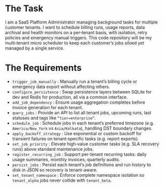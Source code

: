 # The Task

I am a SaaS Platform Administrator managing background tasks for multiple customer tenants. I want to schedule billing runs, usage reports, data archival and health monitors on a per‐tenant basis, with isolation, retry policies and emergency manual triggers. This code repository will be my multi‐tenant micro scheduler to keep each customer’s jobs siloed yet managed by a single service.

# The Requirements

* `trigger_job_manually` : Manually run a tenant’s billing cycle or emergency data export without affecting others.
* `configure_persistence` : Swap persistence layers between SQLite for dev and Redis for production, all via a common interface.
* `add_job_dependency` : Ensure usage aggregation completes before invoice generation for each tenant.
* `query_jobs` : Provide an API to list all tenant jobs, upcoming runs, last statuses and tags like `“tier=enterprise”`.
* `schedule_job` : Schedule jobs in each tenant’s preferred timezone (e.g. `America/New_York` vs `Asia/Kolkata`), handling DST boundary changes.
* `apply_backoff_strategy` : Use exponential or custom backoff for transient failures on tenant‐specific tasks (e.g. report exports).
* `set_job_priority` : Elevate high‐value customer tasks (e.g. SLA recovery runs) above standard maintenance jobs.
* `register_recurring_job` : Support per-tenant recurring tasks: daily usage summaries, monthly invoices, quarterly audits.
* `persist_jobs` : Persist each tenant’s job definitions and run history to disk in JSON so recovery is tenant-aware.
* `set_tenant_namespace` : Enforce complete namespace isolation so `tenant_alpha` jobs never collide with `tenant_beta`.

